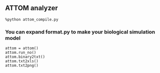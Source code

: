 ## ATTOM analyzer
```shell
%python attom_compile.py
```

### You can expand format.py to make your biological simulation model
```shell
attom = attom()
attom.run_no()
attom.binary2txt()
attom.txt2xls()
attom.txt2png()
```
